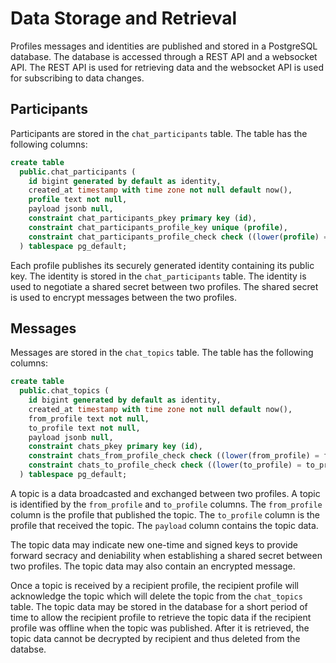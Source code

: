 # Data Storage and Retrieval

Profiles messages and identities are published and stored in a PostgreSQL database. The database is accessed through a REST API and a websocket API. The REST API is used for retrieving data and the websocket API is used for subscribing to data changes.

## Participants

Participants are stored in the `chat_participants` table. The table has the following columns:

```sql
create table
  public.chat_participants (
    id bigint generated by default as identity,
    created_at timestamp with time zone not null default now(),
    profile text not null,
    payload jsonb null,
    constraint chat_participants_pkey primary key (id),
    constraint chat_participants_profile_key unique (profile),
    constraint chat_participants_profile_check check ((lower(profile) = profile))
  ) tablespace pg_default;
```

Each profile publishes its securely generated identity containing its public key. The identity is stored in the `chat_participants` table. The identity is used to negotiate a shared secret between two profiles. The shared secret is used to encrypt messages between the two profiles.

## Messages

Messages are stored in the `chat_topics` table. The table has the following columns:

```sql
create table
  public.chat_topics (
    id bigint generated by default as identity,
    created_at timestamp with time zone not null default now(),
    from_profile text not null,
    to_profile text not null,
    payload jsonb null,
    constraint chats_pkey primary key (id),
    constraint chats_from_profile_check check ((lower(from_profile) = from_profile)),
    constraint chats_to_profile_check check ((lower(to_profile) = to_profile))
  ) tablespace pg_default;
```

A topic is a data broadcasted and exchanged between two profiles. A topic is identified by the `from_profile` and `to_profile` columns. The `from_profile` column is the profile that published the topic. The `to_profile` column is the profile that received the topic. The `payload` column contains the topic data.

The topic data may indicate new one-time and signed keys to provide forward secracy and deniability when establishing a shared secret between two profiles. The topic data may also contain an encrypted message.

Once a topic is received by a recipient profile, the recipient profile will acknowledge the topic which will delete the topic from the `chat_topics` table. The topic data may be stored in the database for a short period of time to allow the recipient profile to retrieve the topic data if the recipient profile was offline when the topic was published. After it is retrieved, the topic data cannot be decrypted by recipient and thus deleted from the databse.
